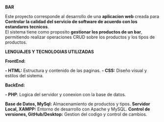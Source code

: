 
**BAR**


Este proyecto corresponde al desarrollo de una **aplicacion web** creada para  **Controlar la calidad del servicio de software de acuerdo con los estandares tecnicos**.  
El sistema tiene como proposito **gestionar los productos de un bar**, permitiendo realizar operaciones CRUD sobre los productos y los tipos de productos.

**LENGUAJES Y TECNOLOGIAS UTILIZADAS**

**FrontEnd:**  

 **- HTML:** Estructura y contenido de las paginas.
 **- CSS:** Diseño visual y estilos del sistema.
 
 **BackEnd:**

 **- PHP**: Logica del servidor y conexion con la base de datos.

**Base de Datos, MySql:** Almacenamiento de productos y tipos.
**Servidor Local, XAMPP:** Entorno de desarrollo con Apache y MySQL.
**Control de versiones, GitHub/Desktop:** Gestion del codigo y control de cambios.
